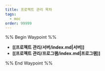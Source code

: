 ```yaml
---
title: 프로젝트 관리 목차
tags:
  - moc
order: 99999
---
```

%% Begin Waypoint %%
- **[[프로젝트 관리/서버/index.md|서버]]**
- **[[프로젝트 관리/프로그램/index.md|프로그램]]**

%% End Waypoint %%